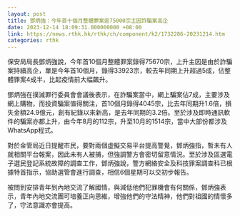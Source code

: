 ```yaml
---
layout: post
title: 鄧炳強：今年首十個月整體罪案逾75000宗主因詐騙案高企
date: 2023-12-14 18:09:31.000000000 +08:00
link: https://news.rthk.hk/rthk/ch/component/k2/1732286-20231214.htm
categories: rthk
---
```


保安局局長鄧炳強說，今年首10個月整體罪案錄得75670宗，上升主因是由於詐騙案持續高企，單是今年首10個月，錄得33923宗，較去年同期上升超過5成，佔整體罪案4成半，比起疫情前大幅飆升。

鄧炳強在撲滅罪行委員會會議後表示，在詐騙案當中，網上騙案佔7成，主要涉及網上購物，而投資騙案值得關注，首10個月錄得4045宗，比去年同期升1.6倍，損失金額24.9億元，創有紀錄以來新高，是去年同期的3.2倍。至於涉及即時通訊軟件的騙案亦都上升，由今年8月的112宗，升至10月的1514宗，當中大部份都涉及WhatsApp程式。

對於金管局近日提醒市民，要對兩個虛擬交易平台提高警覺，鄧炳強指，暫未有人就相關平台報案，因此未有人被捕，但強調警方會密切留意情況。至於涉及區選電子選民登記系統故障的調查工作，鄧炳強說，警方網絡安全及科技罪案調查科已根據特首指示，協助選管會進行調查，相信6個星期可以交初步報告。

被問到安排青年到內地交流了解國情，與減低他們犯罪機會有何關係，鄧炳強表示，青年內地交流團可培養正向思維，增強他們的守法精神，他們對祖國的情懷多了，守法意識亦會提高。
